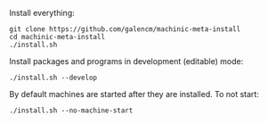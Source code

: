 Install everything:

```
git clone https://github.com/galencm/machinic-meta-install
cd machinic-meta-install
./install.sh
```

Install packages and programs in development (editable) mode:

```
./install.sh --develop
```

By default machines are started after they are installed. To not start:

```
./install.sh --no-machine-start
``` 